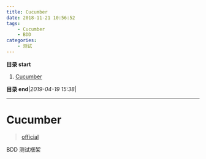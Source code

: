 ```yaml
---
title: Cucumber
date: 2018-11-21 10:56:52
tags: 
    - Cucumber
    - BDD
categories: 
    - 测试
---
```


**目录 start**
 
1. [Cucumber](#cucumber)

**目录 end**|_2019-04-19 15:38_|
****************************************
# Cucumber 
> [official](https://docs.cucumber.io/)

BDD 测试框架
